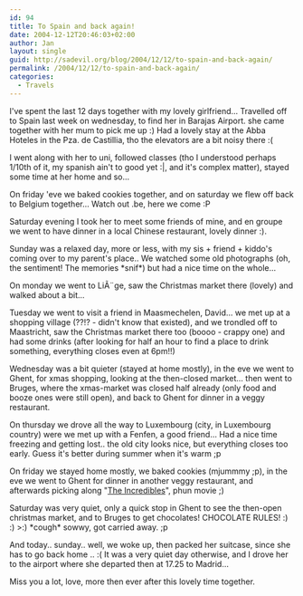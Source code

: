 ```yaml
---
id: 94
title: To Spain and back again!
date: 2004-12-12T20:46:03+02:00
author: Jan
layout: single
guid: http://sadevil.org/blog/2004/12/12/to-spain-and-back-again/
permalink: /2004/12/12/to-spain-and-back-again/
categories:
  - Travels
---
```

I've spent the last 12 days together with my lovely girlfriend... Travelled off to Spain last week on wednesday, to find her in Barajas Airport. she came together with her mum to pick me up :) Had a lovely stay at the Abba Hoteles in the Pza. de Castillia, tho the elevators are a bit noisy there :(

I went along with her to uni, followed classes (tho I understood perhaps 1/10th of it, my spanish ain't to good yet :|, and it's complex matter), stayed some time at her home and so... 

On friday 'eve we baked cookies together, and on saturday we flew off back to Belgium together... Watch out .be, here we come :P

Saturday evening I took her to meet some friends of mine, and en groupe we went to have dinner in a local Chinese restaurant, lovely dinner :).

Sunday was a relaxed day, more or less, with my sis + friend + kiddo's coming over to my parent's place.. We watched some old photographs (oh, the sentiment! The memories \*snif\*) but had a nice time on the whole...

On monday we went to LiÃ¨ge, saw the Christmas market there (lovely) and walked about a bit... 

Tuesday we went to visit a friend in Maasmechelen, David... we met up at a shopping village (??!? - didn't know that existed), and we trondled off to Maastricht, saw the Christmas market there too (boooo - crappy one) and had some drinks (after looking for half an hour to find a place to drink something, everything closes even at 6pm!!)

Wednesday was a bit quieter (stayed at home mostly), in the eve we went to Ghent, for xmas shopping, looking at the then-closed market... then went to Bruges, where the xmas-market was closed half already (only food and booze ones were still open), and back to Ghent for dinner in a veggy restaurant.

On thursday we drove all the way to Luxembourg (city, in Luxembourg country) were we met up with a Fenfen, a good friend... Had a nice time freezing and getting lost.. the old city looks nice, but everything closes too early. Guess it's better during summer when it's warm ;p

On friday we stayed home mostly, we baked cookies (mjummmy ;p), in the eve we went to Ghent for dinner in another veggy restaurant, and afterwards picking along "<a href="http://www.imdb.com/title/tt0317705/" target="_blank">The Incredibles</a>", phun movie ;)

Saturday was very quiet, only a quick stop in Ghent to see the then-open christmas market, and to Bruges to get chocolates! CHOCOLATE RULES! :) :) >:) \*cough\* sowwy, got carried away. ;p

And today.. sunday.. well, we woke up, then packed her suitcase, since she has to go back home .. :( It was a very quiet day otherwise, and I drove her to the airport where she departed then at 17.25 to Madrid...

Miss you a lot, love, more then ever after this lovely time together.
